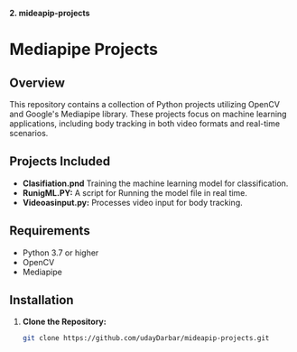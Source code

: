 
**2. mideapip-projects**


# Mediapipe Projects

## Overview

This repository contains a collection of Python projects utilizing OpenCV and Google's Mediapipe library. These projects focus on machine learning applications, including body tracking in both video formats and real-time scenarios.

## Projects Included
- **Clasifiation.pnd** Training the machine learning model for classification.
- **RunigML.PY:** A script for Running the model file in real time.
- **Videoasinput.py:** Processes video input for body tracking.

## Requirements

- Python 3.7 or higher
- OpenCV
- Mediapipe

## Installation

1. **Clone the Repository:**
   ```bash
   git clone https://github.com/udayDarbar/mideapip-projects.git
